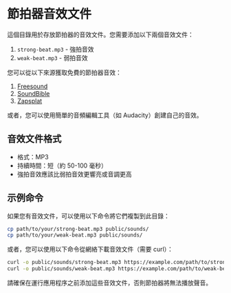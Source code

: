 # 節拍器音效文件

這個目錄用於存放節拍器的音效文件。您需要添加以下兩個音效文件：

1. `strong-beat.mp3` - 強拍音效
2. `weak-beat.mp3` - 弱拍音效

您可以從以下來源獲取免費的節拍器音效：

1. [Freesound](https://freesound.org/search/?q=metronome)
2. [SoundBible](https://soundbible.com/search.php?q=metronome)
3. [Zapsplat](https://www.zapsplat.com/sound-effect-category/metronome/)

或者，您可以使用簡單的音頻編輯工具（如 Audacity）創建自己的音效。

## 音效文件格式

- 格式：MP3
- 持續時間：短（約 50-100 毫秒）
- 強拍音效應該比弱拍音效更響亮或音調更高

## 示例命令

如果您有音效文件，可以使用以下命令將它們複製到此目錄：

```bash
cp path/to/your/strong-beat.mp3 public/sounds/
cp path/to/your/weak-beat.mp3 public/sounds/
```

或者，您可以使用以下命令從網絡下載音效文件（需要 curl）：

```bash
curl -o public/sounds/strong-beat.mp3 https://example.com/path/to/strong-beat.mp3
curl -o public/sounds/weak-beat.mp3 https://example.com/path/to/weak-beat.mp3
```

請確保在運行應用程序之前添加這些音效文件，否則節拍器將無法播放聲音。
